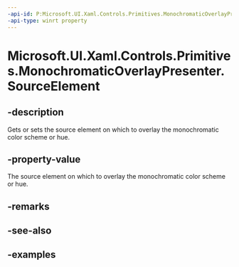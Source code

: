 ```yaml
---
-api-id: P:Microsoft.UI.Xaml.Controls.Primitives.MonochromaticOverlayPresenter.SourceElement
-api-type: winrt property
---
```


# Microsoft.UI.Xaml.Controls.Primitives.MonochromaticOverlayPresenter.SourceElement

<!--
public Windows.UI.Xaml.UIElement SourceElement { get; set; }
-->

## -description

Gets or sets the source element on which to overlay the monochromatic color scheme or hue.

## -property-value

The source element on which to overlay the monochromatic color scheme or hue.

## -remarks

## -see-also

## -examples
